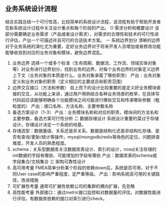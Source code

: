 ## 业务系统设计流程
结合实践总结一个可行性高，比较简单的系统设计流程，该流程有助于帮助开发者在新系统设计过程中关注设计重点和每个阶段的产出。
O 需求分析和概要设计
      该部分需要确定业务需求（产品或者设计需求），对需求的合理性和技术的可行性进行评估，产出一个可描述并且可行的合适技术方案。
一 系统边界划分
清晰的边界对于业务系统的演化尤为重要，定好业务边界对于将来开发人员增加或者修改功能能够收敛到对应的业务对象和模块，避免边界混乱。
1. 业务边界
选择一个或多个标准（生命周期、数据流、工作流、领域实体对象等）对业务进行边界划分，找到业务的边界，对每个业务边界的对象定义边界上下文（业务对象的本质是什么、业务对象承载了哪些职责）
产出：业务对象定义和业务对象的职责（定义相应的主要成员和职责范围）
2. 边界交互接口（方法和参数）
自上而下的设计比较重要的是定义好业务模块直接的交互，从功能上来讲，通过用户用例结合各种业务场景的枚举，在具体写代码前应该能够明确各个功能模块之间可能进行哪些交互和传递哪些参数（粗粒度的）
产出：接口名称、方法名称、主要参数名称
3. 备选方案设计（1-3）
产出：业务模块名称和对应的职责，模块间的方法名和主要参数，备选方案可行性分析
二 数据存储设计
系统设计重要的莫过于存储设计，存储设计决定一个系统的地基。
1. 存储选型：数据量级、关系还是非关系、数据是结构化还是非结构化存储、是否有查询/更新/统计等操作，mysql/mongodb/redis等角色的定位，问题排查难度，开发人员的熟悉程度。
2. schema：关系型数据库关注数据库表设计、索引的设计，nosql关注存储的init数据的字段有哪些、可能增加的字段有哪些
产出：数据库表的schema或字段集合/文档集合
三 架构可靠性设计
1. 高可用考量
FMEA简单分析某个阶段的依赖down后，系统是否可用，对于不同User case的影响严重程度，定严重等级。
产出：影响系统高可用的关键路径，改进措施
2. 可扩展性考量
通常可扩展性依赖公司的集群的横向扩展，先忽略
3. 高性能考量
外部接口：通过metric接口监控和对数据量的评估，对数据性能进行评估，有数据库依赖的接口对索引进行check。